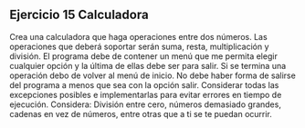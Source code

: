 ## Ejercicio 15 Calculadora

Crea una calculadora que haga operaciones entre dos números. Las operaciones que deberá
soportar serán suma, resta, multiplicación y división. El programa debe de contener un menú
que me permita elegir cualquier opción y la última de ellas debe ser para salir. Si se termina
una operación debo de volver al menú de inicio. No debe haber forma de salirse del programa a
menos que sea con la opción salir. Considerar todas las excepciones posibles e implementarlas
para evitar errores en tiempo de ejecución. Considera: División entre cero, números demasiado
grandes, cadenas en vez de números, entre otras que a ti se te puedan ocurrir.
